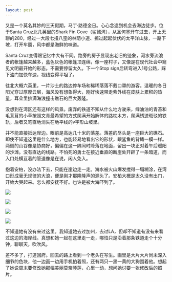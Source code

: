 ```yaml
---
layout: post
---
```


又是一个莫名其妙的三天假期，马丁·路德金日。心心念逮到机会去海边徒步。位于Santa Cruz北几英里的Shark Fin Cove（鲨鳍湾），从圣何塞开车过去，开上无聊的280，经过一大段七扭八歪的林荫小道、掠过起起伏伏的太平洋山脉，一路下坡，打开车窗，风中都是海鲜的味道。

Santa Cruz变得跟记忆中大有不同。路旁的房子显现出老旧的迹象，河水旁流浪者的帐篷越来越多，蓝色灰色的帐篷顶连绵，像一座村子，又像是在现代社会中窥见文明最开始的形态。不需要停留太久。下一个Stop sign后转弯进入1号公路，踩下油门加快车速，视线变得平坦了。

往北大概六英里，一片沙土的路边停车场和稀稀落落不戴口罩的游客。温暖的冬日阳光穿过厚厚云层，海风没有想象得大，刚好快速带走紫外线在皮肤上累积的热量，耳朵里排满海浪撞击礁石的巨大轰隆。

没想到在湾区还有这样的风景。废弃的铁道不知从什么地方驶来，绿油油的青苔和毛茸茸的小草按照文青最希望的方式爬满开始解体的路枕木方，爬满锈迹斑驳的铁轨，后者又笔直地消失在地平线的v字形山坡里。

并不能直接抵达岸边。眼前是高达几十米的落差。落差的尽头是一座巨大的礁石。即使不知道这里是什么地方，也能轻易地看出它的形状，跟鲨鱼的背鳍一模一样。两侧的山谷像是协商好，偏偏在这一隅同时降落在地面，留出一块正对着午后暖阳的沙滩。没有直达的线路。不怕死的勇士在接近垂直的断崖处开辟了一条暗道，而入口处横亘着的管道像是在说，闲人免入。

抱着安柏，没办法下去，只能在崖边走一走。海水被火山爆发搅得一塌糊涂，在湾口形成毫无规律的大浪，便是刚才那隆隆声的源头了。安柏大概是太久没有出门，开始大哭起来。怎么都安抚不好。也许是被大海吓到了。

![](https://blogliuhao-1301379188.cos.ap-hongkong.myqcloud.com/photos/IMG_1057.jpeg)

![](https://blogliuhao-1301379188.cos.ap-hongkong.myqcloud.com/photos/IMG_1059.jpeg)

![](https://blogliuhao-1301379188.cos.ap-hongkong.myqcloud.com/photos/IMG_1065.jpeg)

![](https://blogliuhao-1301379188.cos.ap-hongkong.myqcloud.com/photos/IMG_1067.jpeg)

不知道她有没有来过这里。我知道她去过加州，去过LA，但却不知道有没有来看过这边的海岸线。真想和她一起在这里走一走，哪怕只是沿着那条铁道走个十分钟，聊聊天，吹吹风。

差不多了，打道回府。回去的路上看到一个老头在写生。画里是大片大片尚未深入细节的色块，他一边画一边用手机拍着照，还有两只一黑一黄的大狗围着他。想起了她说周末要修改她那幅美丽莫奈睡莲，心里一动，想问她讨要一张修改后的照片。

